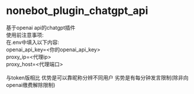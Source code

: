 # nonebot_plugin_chatgpt_api
基于openai api的chatgpt插件<br>
使用前注意事项:<br>
在.env中填入以下内容:<br>
openai_api_key=<你的openai_api_key><br>
proxy_ip=<代理ip><br>
proxy_host=<代理端口>
<br><br>
与token版相比 优势是可以靠昵称分辨不同用户 劣势是有每分钟发言限制(除非向openai缴费解除限制)
